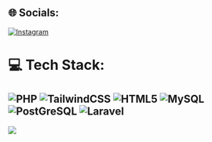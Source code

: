
## 🌐 Socials:
[![Instagram](https://img.shields.io/badge/Instagram-%23E4405F.svg?logo=Instagram&logoColor=white)](https://instagram.com/yasier_139) 

# 💻 Tech Stack:
![PHP](https://img.shields.io/badge/php-%23777BB4.svg?style=for-the-badge&logo=php&logoColor=white) ![TailwindCSS](https://img.shields.io/badge/tailwindcss-%2338B2AC.svg?style=for-the-badge&logo=tailwind-css&logoColor=white) ![HTML5](https://img.shields.io/badge/html5-%23E34F26.svg?style=for-the-badge&logo=html5&logoColor=white) ![MySQL](https://img.shields.io/badge/mysql-4479A1.svg?style=for-the-badge&logo=mysql&logoColor=white) ![PostGreSQL](https://img.shields.io/badge/postgresql-4169e1?style=for-the-badge&logo=postgresql&logoColor=white) ![Laravel](https://img.shields.io/badge/Laravel-FF2D20?style=for-the-badge&logo=laravel&logoColor=white)
---
[![](https://visitcount.itsvg.in/api?id=Sierru139&icon=0&color=0)](https://visitcount.itsvg.in)

